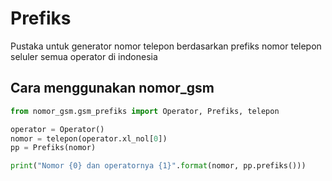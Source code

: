 # Prefiks
Pustaka untuk generator nomor telepon berdasarkan prefiks nomor telepon seluler semua operator 
di indonesia

## Cara menggunakan nomor_gsm

```python
from nomor_gsm.gsm_prefiks import Operator, Prefiks, telepon

operator = Operator()
nomor = telepon(operator.xl_nol[0])
pp = Prefiks(nomor)

print("Nomor {0} dan operatornya {1}".format(nomor, pp.prefiks()))
```
